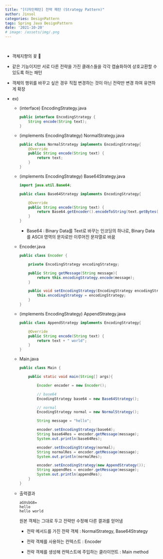 ```yaml
---
title: "[디자인패턴] 전략 패턴 (Strategy Pattern)"
author: Jinsol
categories: DesignPattern
tags: Spring Java DesignPattern
date: '2021-10-20'
# image: /assets/img/.png
---
```


<br>

- 객체지향의 꽃 🌼

- 같은 기능이지만 서로 다른 전략을 가진 클래스들을 각각 캡슐화하여 상호교환할 수 있도록 하는 패턴

- 객체의 행위를 바꾸고 싶은 경우 직접 변경하는 것이 아닌 전략만 변경 하여 유연하게 확장

- ex)

    - (interface) EncodingStrategy.java

        ```java
        public interface EncodingStrategy {
            String encode(String text);
        }
        ```

    - (implements EncodingStrategy) NormalStrategy.java

        ```java
        public class NormalStrategy implements EncodingStrategy{
            @Override
            public String encode(String text) {
                return text;
            }
        }
        ```

    - (implements EncodingStrategy) Base64Strategy.java

        ```java
        import java.util.Base64;

        public class Base64Strategy implements EncodingStrategy{

            @Override
            public String encode(String text) {
                return Base64.getEncoder().encodeToString(text.getBytes());
            }
        }
        ```

        - Base64 : Binary Data를 Text로 바꾸는 인코딩의 하나로, Binary Data를 ASCII 영역의 문자로만 이루어진 문자열로 바꿈

    - Encoder.java

        ```java
        public class Encoder {

            private EncodingStrategy encodingStrategy;

            public String getMessage(String message){
                return this.encodingStrategy.encode(message);
            }

            public void setEncodingStrategy(EncodingStrategy encodingStrategy) {
                this.encodingStrategy = encodingStrategy;
            }
        }
        ```

    - (implements EncodingStrategy) AppendStrategy.java

        ```java
        public class AppendStrategy implements EncodingStrategy{

            @Override
            public String encode(String text) {
                return text + " world";
            }
        }
        ```

    - Main.java

        ```java
       public class Main {

            public static void main(String[] args){

                Encoder encoder = new Encoder();

                // base64
                EncodingStrategy base64 = new Base64Strategy();

                // normal
                EncodingStrategy normal = new NormalStrategy();

                String message = "hello";

                encoder.setEncodingStrategy(base64);
                String base64Res = encoder.getMessage(message);
                System.out.println(base64Res);

                encoder.setEncodingStrategy(normal);
                String normalRes = encoder.getMessage(message);
                System.out.println(normalRes);

                encoder.setEncodingStrategy(new AppendStrategy());
                String appendRes = encoder.getMessage(message);
                System.out.println(appendRes);
            }
        }
        ```

    - 출력결과

        ```
        aGVsbG8=
        hello
        hello world
        ```
        
        원본 객체는 그대로 두고 전략만 수정해 다른 결과를 얻어냄

        - 전략 메서드를 가진 전략 객체 : NormalStrategy, Base64Strategy

        - 전략 객체를 사용하는 컨텍스트 : Encoder

        - 전략 객체를 생성해 컨텍스트에 주입하는 클라이언트 : Main method